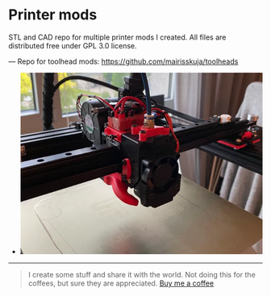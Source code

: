# Printer mods

STL and CAD repo for multiple printer mods I created.
All files are distributed free under GPL 3.0 license.

— Repo for toolhead mods: https://github.com/mairisskuja/toolheads

- ![EVA 3 - Tiny Frog - 10mm bowden collet mount - Iconic FAB](https://github.com/mairisskuja/toolheads/blob/main/001.webp)

___________________________________________________
>I create some stuff and share it with the world. Not doing this for the coffees, but sure they are appreciated.
>[Buy me a coffee](https://www.buymeacoffee.com/iconicfab)
